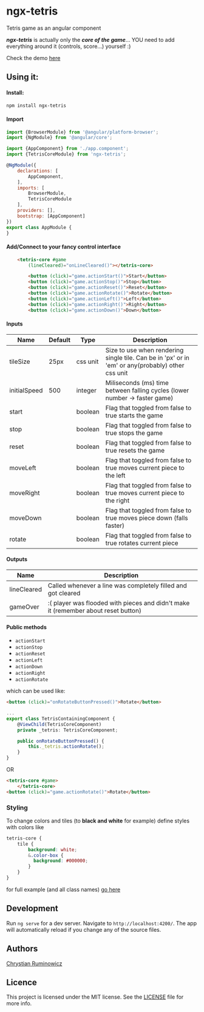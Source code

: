 # ngx-tetris

Tetris game as an angular component

***ngx-tetris*** is actually only the ***core of the game***... YOU need to add everything around it (controls, score...)  yourself :)


Check the demo [here](http://chrum.it/pages/ngx-tetris)

## Using it:
#### Install:
```bash
npm install ngx-tetris
```

#### Import
```javascript
import {BrowserModule} from '@angular/platform-browser';
import {NgModule} from '@angular/core';

import {AppComponent} from './app.component';
import {TetrisCoreModule} from 'ngx-tetris';

@NgModule({
    declarations: [
        AppComponent,
    ],
    imports: [
        BrowserModule,
        TetrisCoreModule
    ],
    providers: [],
    bootstrap: [AppComponent]
})
export class AppModule {
}
```

#### Add/Connect to your fancy control interface
```html
    <tetris-core #game
        (lineCleared)="onLineCleared()"></tetris-core>

        <button (click)="game.actionStart()">Start</button>
        <button (click)="game.actionStop()">Stop</button>
        <button (click)="game.actionReset()">Reset</button>
        <button (click)="game.actionRotate()">Rotate</button>
        <button (click)="game.actionLeft()">Left</button>
        <button (click)="game.actionRight()">Right</button>
        <button (click)="game.actionDown()">Down</button>
```

#### Inputs

Name  | Default | Type | Description
--- | --- | --- | ---
tileSize | 25px | css unit | Size to use when rendering single tile. Can be in 'px' or in 'em' or any(probably) other css unit
initialSpeed | 500 | integer | Miliseconds (ms) time between falling cycles (lower number -> faster game)
start | | boolean | Flag that toggled from false to true starts the game
stop | | boolean | Flag that toggled from false to true stops the game
reset | | boolean | Flag that toggled from false to true resets the game
moveLeft | | boolean | Flag that toggled from false to true moves current piece to the left
moveRight | | boolean | Flag that toggled from false to true moves current piece to the right
moveDown | | boolean | Flag that toggled from false to true moves piece down (falls faster)
rotate | | boolean | Flag that toggled from false to true rotates current piece

#### Outputs

Name  | Description
--- | ---
lineCleared | Called whenever a line was completely filled and got cleared
gameOver | :( player was flooded with pieces and didn't make it (remember about reset button)

#### Public methods
- `actionStart`
- `actionStop`
- `actionReset`
- `actionLeft`
- `actionDown`
- `actionRight`
- `actionRotate`

which can be used like:
```html
<button (click)="onRotateButtonPressed()">Rotate</button>
```
```typescript
...
export class TetrisContainingComponent {
    @ViewChild(TetrisCoreComponent)
    private _tetris: TetrisCoreComponent;

    public onRotateButtonPressed() {
        this._tetris.actionRotate();
    }
}
```
OR
```html
<tetris-core #game>
    </tetris-core>
<button (click)="game.actionRotate()">Rotate</button>
```

### Styling

To change colors and tiles (to **black and white** for example) define styles with colors like
```scss
tetris-core {
    tile {
        background: white;
        &.color-box {
          background: #000000;
        }
    }
}
```
for full example (and all class names) [go here](https://github.com/chrum/ngx-tetris/blob/master/src/styles.scss)

## Development


Run `ng serve` for a dev server. Navigate to `http://localhost:4200/`. The app will automatically reload if you change any of the source files.

## Authors

[Chrystian Ruminowicz](http://chrum.it)

## Licence

This project is licensed under the MIT license. See the [LICENSE](LICENSE) file for more info.
